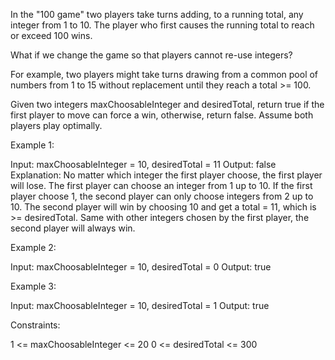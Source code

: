 In the "100 game" two players take turns adding, to a running total, any
integer from 1 to 10. The player who first causes the running total to reach
or exceed 100 wins.

What if we change the game so that players cannot re-use integers?

For example, two players might take turns drawing from a common pool of
numbers from 1 to 15 without replacement until they reach a total >= 100.

Given two integers maxChoosableInteger and desiredTotal, return true if the
first player to move can force a win, otherwise, return false. Assume both
players play optimally.


Example 1:


Input: maxChoosableInteger = 10, desiredTotal = 11
Output: false
Explanation:
No matter which integer the first player choose, the first player will lose.
The first player can choose an integer from 1 up to 10.
If the first player choose 1, the second player can only choose integers from
2 up to 10.
The second player will win by choosing 10 and get a total = 11, which is >=
desiredTotal.
Same with other integers chosen by the first player, the second player will
always win.


Example 2:


Input: maxChoosableInteger = 10, desiredTotal = 0
Output: true


Example 3:


Input: maxChoosableInteger = 10, desiredTotal = 1
Output: true



Constraints:


1 <= maxChoosableInteger <= 20
0 <= desiredTotal <= 300




